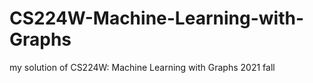 # CS224W-Machine-Learning-with-Graphs
my solution of CS224W: Machine Learning with Graphs 2021 fall
